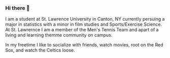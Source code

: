 ### Hi there 👋
I am a student at St. Lawrence University in Canton, NY currently persuing a major in statistics with a minor in film studies and Sports/Exercise Science. At St. Lawrernce I am a member of the Men's Tennis Team and apart of a living and learning themme community on campus.

In my freetime I like to socialize with friends, watch movies, root on the Red Sox, and watch the Celtics loose.


<!--
**jameswolpe/jameswolpe** is a ✨ _special_ ✨ repository because its `README.md` (this file) appears on your GitHub profile.

Here are some ideas to get you started:

- 🔭 I’m currently working on ...
- 🌱 I’m currently learning ...
- 👯 I’m looking to collaborate on ...
- 🤔 I’m looking for help with ...
- 💬 Ask me about ...
- 📫 How to reach me: ...
- 😄 Pronouns: ...
- ⚡ Fun fact: ...
-->
